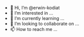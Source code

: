 - 👋 Hi, I’m @erwin-kodiat
- 👀 I’m interested in ...
- 🌱 I’m currently learning ...
- 💞️ I’m looking to collaborate on ...
- 📫 How to reach me ...

<!---
erwin-kodiat/erwin-kodiat is a ✨ special ✨ repository because its `README.md` (this file) appears on your GitHub profile.
You can click the Preview link to take a look at your changes.
--->
